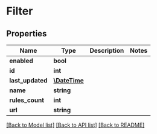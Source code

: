 # Filter

## Properties
Name | Type | Description | Notes
------------ | ------------- | ------------- | -------------
**enabled** | **bool** |  | 
**id** | **int** |  | 
**last_updated** | [**\DateTime**](\DateTime.md) |  | 
**name** | **string** |  | 
**rules_count** | **int** |  | 
**url** | **string** |  | 

[[Back to Model list]](../../README.md#documentation-for-models) [[Back to API list]](../../README.md#documentation-for-api-endpoints) [[Back to README]](../../README.md)

